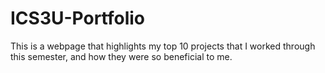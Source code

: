 # ICS3U-Portfolio
This is a webpage that highlights my top 10 projects that I worked through this semester, and how they were so beneficial to me.
